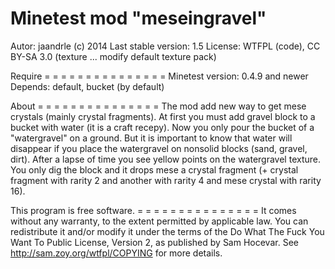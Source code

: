 Minetest mod "meseingravel"
=============================
Autor: jaandrle (c) 2014
Last stable version: 1.5
License: WTFPL (code), CC BY-SA 3.0 (texture ... modify default texture pack)


Require
= = = = = = = = = = = = = = =
Minetest version: 0.4.9 and newer
Depends: default, bucket (by default)


About
= = = = = = = = = = = = = = =
The mod add new way to get mese crystals (mainly crystal fragments).
At first you must add gravel block to a bucket with water (it is a craft recepy).
Now you only pour the bucket of a "watergravel" on a ground. But it is important
to know that water will disappear if you place the watergravel on nonsolid blocks
(sand, gravel, dirt). After a lapse of time you see yellow points on the
watergravel texture. You only dig the block and it drops mese a crystal fragment
(+ crystal fragment with rarity 2 and another with rarity 4 and mese crystal
with rarity 16).


This program is free software.
= = = = = = = = = = = = = = =
It comes without any warranty, to
the extent permitted by applicable law. You can redistribute it
and/or modify it under the terms of the Do What The Fuck You Want
To Public License, Version 2, as published by Sam Hocevar. See
http://sam.zoy.org/wtfpl/COPYING for more details.
